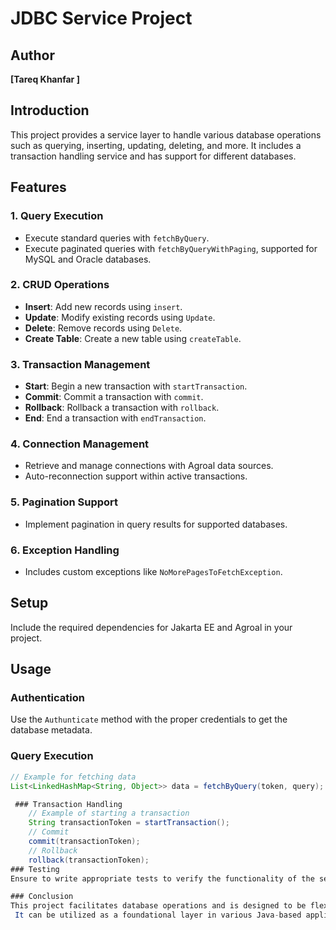 # JDBC Service Project

## Author

**[Tareq Khanfar ]**


## Introduction
This project provides a service layer to handle various database operations such as querying, inserting, updating, deleting, and more. It includes a transaction handling service and has support for different databases.

## Features

### 1. Query Execution
- Execute standard queries with `fetchByQuery`.
- Execute paginated queries with `fetchByQueryWithPaging`, supported for MySQL and Oracle databases.

### 2. CRUD Operations
- **Insert**: Add new records using `insert`.
- **Update**: Modify existing records using `Update`.
- **Delete**: Remove records using `Delete`.
- **Create Table**: Create a new table using `createTable`.

### 3. Transaction Management
- **Start**: Begin a new transaction with `startTransaction`.
- **Commit**: Commit a transaction with `commit`.
- **Rollback**: Rollback a transaction with `rollback`.
- **End**: End a transaction with `endTransaction`.

### 4. Connection Management
- Retrieve and manage connections with Agroal data sources.
- Auto-reconnection support within active transactions.

### 5. Pagination Support
- Implement pagination in query results for supported databases.

### 6. Exception Handling
- Includes custom exceptions like `NoMorePagesToFetchException`.

## Setup
Include the required dependencies for Jakarta EE and Agroal in your project.

## Usage

### Authentication
Use the `Authunticate` method with the proper credentials to get the database metadata.

### Query Execution
```java
// Example for fetching data
List<LinkedHashMap<String, Object>> data = fetchByQuery(token, query);

 ### Transaction Handling
    // Example of starting a transaction
    String transactionToken = startTransaction();
    // Commit
    commit(transactionToken);
    // Rollback
    rollback(transactionToken);
### Testing
Ensure to write appropriate tests to verify the functionality of the service.

### Conclusion
This project facilitates database operations and is designed to be flexible for different database vendors.
 It can be utilized as a foundational layer in various Java-based applications.




